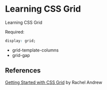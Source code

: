 # Learning CSS Grid
Learning CSS Grid

Required:
```css
display: grid;
```


- grid-template-columns
- grid-gap

## References
[Getting Started with CSS Grid](https://www.skillshare.com/) by Rachel Andrew 
